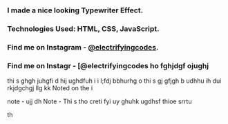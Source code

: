 ### I made a nice looking Typewriter Effect.

### Technologies Used: HTML, CSS, JavaScript.

### Find me on Instagram - [@electrifyingcodes][Instagram].
### Find me on Instagr - [@electrifyingcodes   ho fghjdgf  ojughj 
 
thi s ghgh juhgfi d hij  ughdfuh i i l;fdj bbhurhg  o thi s gj  gfjgh b  udhhu ih dui rkjdgchgj llg kk
Noted on the i

[Instagram]: https://www.instagram.com/electrifyingcodes 
note - ujj dh
Note - Thi s tho creti fyi 
uy ghuhk ugdhsf 
thioe srrtu 

th